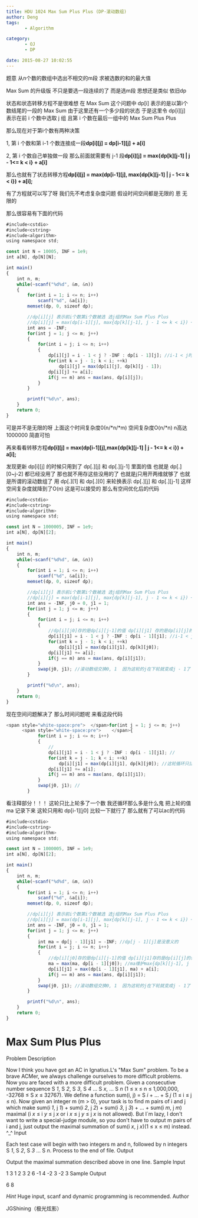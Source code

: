 ```yaml
---
title: HDU 1024 Max Sum Plus Plus (DP·滚动数组)
author: Deng
tags: 
       - Algorithm

category: 
       - OJ
       - DP

date: 2015-08-27 10:02:55
---
```

题意 从n个数的数组中选出不相交的m段 求被选数的和的最大值

Max Sum 的升级版 不只是要选一段连续的了 而是选m段 思想还是类似 依旧dp

状态和状态转移方程不是很难想 在 Max Sum 这个问题中 dp[i] 表示的是以第i个数结尾的一段的 Max Sum 由于这里还有一个多少段的状态 于是这里令 dp[i][j] 表示在前 i 个数中选取 j 组 且第 i 个数在最后一组中的 Max Sum Plus Plus

那么现在对于第i个数有两种决策

1, 第 i 个数和第 i-1 个数连接成一段**dp[i][j] = dp[i-1][j] + a[i]**

2, 第 i 个数自己单独做一段 那么前面就需要有 j-1 段**dp[i][j] = max{dp[k][j-1] | j - 1<= k < i} + a[i]**

那么也就有了状态转移方程**dp[i][j] = max(dp[i-1][j], max{dp[k][j-1] | j - 1<= k < i}) + a[i];**

有了方程就可以写了呀 我们先不考虑复杂度问题 假设时间空间都是无限的 恩 无限的

那么很容易有下面的代码

```js 
#include<cstdio>
#include<cstring>
#include<algorithm>
using namespace std;

const int N = 10005, INF = 1e9;
int a[N], dp[N][N];

int main()
{
    int n, m;
    while(~scanf("%d%d", &m, &n))
    {
        for(int i = 1; i <= n; i++)
            scanf("%d", &a[i]);
        memset(dp, 0, sizeof dp);

        //dp[i][j] 表示前i个数第i个数被选 选j组的Max Sum Plus Plus
        //dp[i][j] = max(dp[i-1][j], max{dp[k][j-1], j - 1 <= k < i}) + a[i]
        int ans = -INF;
        for(int j = 1; j <= m; j++)
        {
            for(int i = j; i <= n; i++)
            {
                dp[i][j] = i - 1 < j ? -INF : dp[i - 1][j]; //i-1 < j时dp[i - 1][j]是没意义的
                for(int k = j - 1; k < i; ++k)
                    dp[i][j] = max(dp[i][j], dp[k][j - 1]);
                dp[i][j] += a[i];
                if(j == m) ans = max(ans, dp[i][j]);
            }
        }

        printf("%d\n", ans);
    }
    return 0;
}
```
可是并不是无限的呀 上面这个时间复杂度0(n/*n/*m) 空间复杂度O(n/*n) n高达1000000 简直可怕

再来看看转移方程**dp[i][j] = max(dp[i-1][j],max{dp[k][j-1] | j - 1<= k < i}) + a[i];**

发现更新 dp[i][j] 的时候只用到了 dp[.][j] 和 dp[.][j-1] 里面的值 也就是 dp[.][0~j-2] 都已经没用了 那也就不用存这些没用的了 也就是j只用开两维就够了 也就是所谓的滚动数组了 用 dp[.][1] 和 dp[.][0] 来轮换表示 dp[.][j] 和 dp[.][j-1] 这样空间复杂度就降到了O(n) 这是可以接受的 那么有空间优化后的代码

```js 
#include<cstdio>
#include<cstring>
#include<algorithm>
using namespace std;

const int N = 1000005, INF = 1e9;
int a[N], dp[N][2];

int main()
{
    int n, m;
    while(~scanf("%d%d", &m, &n))
    {
        for(int i = 1; i <= n; i++)
            scanf("%d", &a[i]);
        memset(dp, 0, sizeof dp);

        //dp[i][j] 表示前i个数第i个数被选 选j组的Max Sum Plus Plus
        //dp[i][j] = max(dp[i-1][j], max{dp[k][j-1], j - 1 <= k < i}) + a[i]
        int ans = -INF, j0 = 0, j1 = 1;
        for(int j = 1; j <= m; j++)
        {
            for(int i = j; i <= n; i++)
            {
                //dp[i][j0]存的是dp[i][j-1]的值 dp[i][j1] 存的是dp[i][j]的值
                dp[i][j1] = i - 1 < j ? -INF : dp[i - 1][j1]; //i-1 < j时dp[i - 1][j]是没意义的
                for(int k = j - 1; k < i; ++k)
                    dp[i][j1] = max(dp[i][j1], dp[k][j0]);
                dp[i][j1] += a[i];
                if(j == m) ans = max(ans, dp[i][j1]);
            }
            swap(j0, j1); //滚动数组交换0, 1  因为这轮的j在下轮就变成j - 1了
        }

        printf("%d\n", ans);
    }
    return 0;
}
```
现在空间问题解决了 那么时间问题呢 来看这段代码

```js 
<span style="white-space:pre">	</span>for(int j = 1; j <= m; j++)
      <span style="white-space:pre">	</span>{
            for(int i = j; i <= n; i++)
            {
                //
                dp[i][j1] = i - 1 < j ? -INF : dp[i - 1][j1]; //
                for(int k = j - 1; k < i; ++k)
                    dp[i][j1] = max(dp[i][j1], dp[k][j0]); //这轮循环只比上轮多了个dp[i-1][j0]！！！
                dp[i][j1] += a[i];
                if(j == m) ans = max(ans, dp[i][j1]);
            }
            swap(j0, j1); //
        }
```
看注释部分！！！ 这轮只比上轮多了一个数 我还循环那么多是什么鬼 把上轮的值 ma 记录下来 这轮只用和 dp[i-1][j0] 比较一下就行了 那么就有了可以ac的代码

```js 
#include<cstdio>
#include<cstring>
#include<algorithm>
using namespace std;

const int N = 1000005, INF = 1e9;
int a[N], dp[N][2];

int main()
{
    int n, m;
    while(~scanf("%d%d", &m, &n))
    {
        for(int i = 1; i <= n; i++)
            scanf("%d", &a[i]);
        memset(dp, 0, sizeof dp);

        //dp[i][j] 表示前i个数第i个数被选 选j组的Max Sum Plus Plus
        //dp[i][j] = max(dp[i-1][j], max{dp[k][j-1], j - 1 <= k < i}) + a[i]
        int ans = -INF, j0 = 0, j1 = 1;
        for(int j = 1; j <= m; j++)
        {
            int ma = dp[j - 1][j1] = -INF; //dp[j - 1][j]是没意义的
            for(int i = j; i <= n; i++)
            {
                //dp[i][j0]存的是dp[i][j-1]的值 dp[i][j1]存的是dp[i][j]的值
                ma = max(ma, dp[i - 1][j0]); //ma维护max{dp[k][j-1], j - 1 <= k < i}
                dp[i][j1] = max(dp[i - 1][j1], ma) + a[i];
                if(j == m) ans = max(ans, dp[i][j1]);
            }
            swap(j0, j1); //滚动数组交换0, 1  因为这轮的j在下轮就变成j - 1了
        }

        printf("%d\n", ans);
    }
    return 0;
}
```

# Max Sum Plus Plus

Problem Description

Now I think you have got an AC in Ignatius.L's "Max Sum" problem. To be a brave ACMer, we always challenge ourselves to more difficult problems. Now you are faced with a more difficult problem.
Given a consecutive number sequence S *1*, S *2*, S *3*, S *4* ... S *x*, ... S *n* (1 ≤ x ≤ n ≤ 1,000,000, -32768 ≤ S *x* ≤ 32767). We define a function sum(i, j) = S *i* + ... + S *j* (1 ≤ i ≤ j ≤ n).
Now given an integer m (m > 0), your task is to find m pairs of i and j which make sum(i *1*, j *1*) + sum(i *2*, j *2*) + sum(i *3*, j *3*) + ... + sum(i *m*, j *m*) maximal (i *x* ≤ i *y* ≤ j *x* or i *x* ≤ j *y* ≤ j *x* is not allowed).
But I`m lazy, I don't want to write a special-judge module, so you don't have to output m pairs of i and j, just output the maximal summation of sum(i *x*, j *x*)(1 ≤ x ≤ m) instead. ^_^
Input

Each test case will begin with two integers m and n, followed by n integers S *1*, S *2*, S *3* ... S *n*.
Process to the end of file.
Output

Output the maximal summation described above in one line.
Sample Input

1 3 1 2 3 2 6 -1 4 -2 3 -2 3
Sample Output

6 8

*Hint* Huge input, scanf and dynamic programming is recommended.
Author

JGShining（极光炫影）